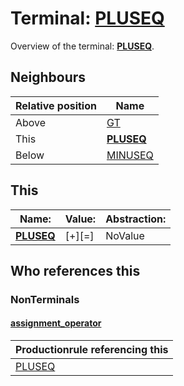 # Terminal: **[PLUSEQ](./PLUSEQ.md)**

Overview of the terminal: **[PLUSEQ](./PLUSEQ.md)**.



## **Neighbours**

| Relative position | Name                                          |
| ----------------- | --------------------------------------------- |
| Above             | [GT](./GT.md) |
| This              | **[PLUSEQ](./PLUSEQ.md)** |
| Below             | [MINUSEQ](./MINUSEQ.md) |



## **This**

| Name:                                       | Value:          | Abstraction:    |
| ------------------------------------------- | --------------- | --------------- |
| **[PLUSEQ](./PLUSEQ.md)** | [+][=] | NoValue |



## **Who references this**

### NonTerminals


#### [assignment_operator](./../Grammar/assignment_operator.md)

| Productionrule referencing this                      |
| ---------------------------------------------------- |
| [PLUSEQ](./PLUSEQ.md)  |



